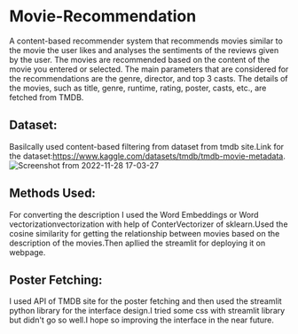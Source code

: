 # Movie-Recommendation
A content-based recommender system that recommends movies similar to the movie the user likes and analyses the sentiments of the reviews given by the user.
The movies are recommended based on the content of the movie you entered or selected. The main parameters that are considered for the recommendations are the genre, director, and top 3 casts. The details of the movies, such as title, genre, runtime, rating, poster, casts, etc., are fetched from TMDB.
## Dataset:
Basilcally used content-based filtering from dataset from tmdb site.Link for the dataset:https://www.kaggle.com/datasets/tmdb/tmdb-movie-metadata.
![Screenshot from 2022-11-28 17-03-27](https://user-images.githubusercontent.com/96677478/204267831-cd2548ce-4373-465c-8c0b-f790a4c9589b.png)

## Methods Used:
For converting the description I used the Word Embeddings or Word vectorizationvectorization with help of ConterVectorizer of sklearn.Used the cosine similarity for getting the relationship between movies based on the description of the movies.Then apllied the streamlit for deploying it on webpage.
## Poster Fetching:
I used API of TMDB site for the poster fetching and then used the streamlit python library for the interface design.I tried some css with streamlit library but didn't go so well.I hope so improving the interface in the near future.
 
